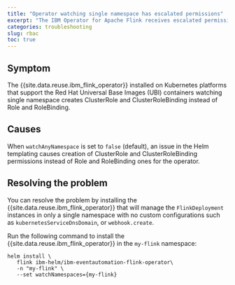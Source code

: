 ```yaml
---
title: "Operator watching single namespace has escalated permissions"
excerpt: "The IBM Operator for Apache Flink receives escalated permissions when being installed in a specific namespace."
categories: troubleshooting
slug: rbac
toc: true
---
```


## Symptom

The {{site.data.reuse.ibm_flink_operator}} installed on Kubernetes platforms that support the Red Hat Universal Base Images (UBI) containers watching single namespace creates ClusterRole and ClusterRoleBinding instead of Role and RoleBinding.

## Causes

When `watchAnyNamespace` is set to `false` (default), an issue in the Helm templating causes creation of ClusterRole and ClusterRoleBinding permissions instead of Role and RoleBinding ones for the operator.

## Resolving the problem

You can resolve the problem by installing the {{site.data.reuse.ibm_flink_operator}} that will manage the `FlinkDeployment` instances in only a single namespace with no custom configurations such as `kubernetesServiceDnsDomain`, or `webhook.create`.

Run the following command to install the {{site.data.reuse.ibm_flink_operator}} in the `my-flink` namespace:

```shell
helm install \
   flink ibm-helm/ibm-eventautomation-flink-operator\
   -n "my-flink" \
   --set watchNamespaces={my-flink}
```